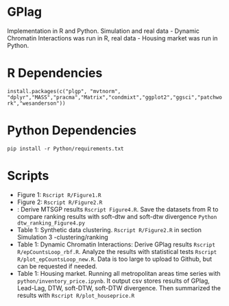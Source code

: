 # GPlag
Implementation in R and Python. Simulation and real data - Dynamic Chromatin Interactions was run in R, real data - Housing market was run in Python.

# R Dependencies
`install.packages(c("plgp", "mvtnorm", "dplyr","MASS","pracma","Matrix","condmixt","ggplot2","ggsci","patchwork","wesanderson"))`

# Python Dependencies
`pip install -r Python/requirements.txt`

# Scripts
* Figure 1: `Rscript R/Figure1.R`
* Figure 2: `Rscript R/Figure2.R`
* : Derive MTSGP results `Rscript Figure4.R`. Save the datasets from R to compare ranking results with soft-dtw and soft-dtw divergence `Python dtw_ranking_Figure4.py`
* Table 1: Synthetic data clustering. `Rscript R/Figure2.R` in section Simulation 3 -clustering/ranking
* Table 1: Dynamic Chromatin Interactions: Derive GPlag results `Rscript R/epCountsLoop_rbf.R`. Analyze the results with statistical tests `Rscript R/plot_epCountsLoop_new.R`. Data is too large to upload to Github, but can be requested if needed. 
* Table 1: Housing market. Running all metropolitan areas time series with `python/inventory_price.ipynb`. It output csv stores results of GPlag, Lead-Lag, DTW, soft-DTW, soft-DTW divergence. Then summarized the results with `Rscript R/plot_houseprice.R`

